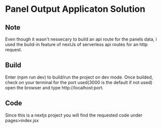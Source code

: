 # Panel Output Applicaton Solution

## Note

Even though it wasn't nessecary to build an api route for the panels data,
i used the build-in feature of nextJs of serverless api routes for an http request.

## Build

Enter (npm run dev) to build/run the project on dev mode. Once builded, check on your terminal for the port used(3000 is the default if not used) open the browser and type http://localhost:port.

## Code

Since this is a nextjs project you will find the requested code under pages>index.jsx
